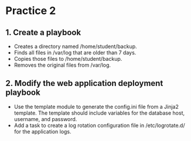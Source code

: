 # Practice 2

## 1. Create a playbook

- Creates a directory named /home/student/backup.
- Finds all files in /var/log that are older than 7 days.
- Copies those files to /home/student/backup.
- Removes the original files from /var/log.

## 2. Modify the web application deployment playbook

- Use the template module to generate the config.ini file from a Jinja2 template. The template should include variables for the database host, username, and password.
- Add a task to create a log rotation configuration file in /etc/logrotate.d/ for the application logs.
